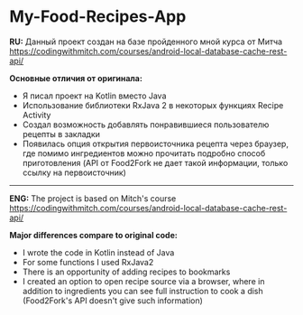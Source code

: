 # My-Food-Recipes-App
**RU:** Данный проект создан  на базе пройденного мной курса от Митча https://codingwithmitch.com/courses/android-local-database-cache-rest-api/  
  
**Основные отличия от оригинала:** 
* Я писал проект на Kotlin вместо Java 
* Использование библиотеки RxJava 2 в некоторых функциях Recipe Activity
* Создал возможность добавлять понравившиеся пользователю рецепты в закладки 
* Появилась опция открытия первоисточника рецепта через браузер, где помимо ингредиентов можно прочитать подробно способ приготовления (API от Food2Fork не дает такой информации, только ссылку на первоисточник) 

-------------------------------------------------------------------------------------------------------------------------------------

**ENG:** The project is based on Mitch's course  https://codingwithmitch.com/courses/android-local-database-cache-rest-api/    
  
**Major differences compare to original code:**
* I wrote the code in Kotlin instead of Java
* For some functions I used RxJava2
* There is an opportunity of adding recipes to bookmarks
* I created an option to open recipe source via a browser, where in addition to ingredients you can see full instruction to cook a dish (Food2Fork's API doesn't give such information)

